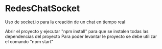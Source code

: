 # RedesChatSocket
Uso de socket.io para la creación de un chat en tiempo real

Abrir el proyecto y ejecutar "npm install" para que se instalen todas las dependencias del proyecto
Para poder levantar le proyecto se debe utilizar el comando "npm start"
